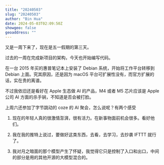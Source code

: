 ```yaml
---
title: "20240503"
slug: "20240503"
author: "Bin Hua"
date: 2024-05-03T02:09:50Z
showgeo: false
geoaddress: ""
---
```


又是一周下来了，现在是五一假期的第三天。

过去的一周在完成新项目的架构，今天也开始编写代码。

在一台 2015 年买的惠普笔记本上安装了 Debian 系统，开始将工作平台转移到 Debian 上面。究其原因，还是因为 macOS 平台可扩展性没有，而官方扩展的话，实在贵的离谱。

不过我依旧还是看好在 Apple 生态做 AI 的产品，M4 或者 M5 芯片应该是 Apple 公司 AI 方面的杀手锏，不知道是否会被打脸。

上周六还参加了字节跳动的 coze 的 AI 聚会，怎么说呢？有两个感受

1. 现在的年轻人真的很激情澎湃，很有活力。在新事物面前机会很多。看好他们。

2. 我在我的推特上说过，要做好这类东西，去看，去学习，去抄袭 IFTTT 就行了。

3. 我对月之暗面的那个模型产生了怀疑，我觉得它只是控制了入口和出口，中间的部分是用的其他开源的大模型混合的。